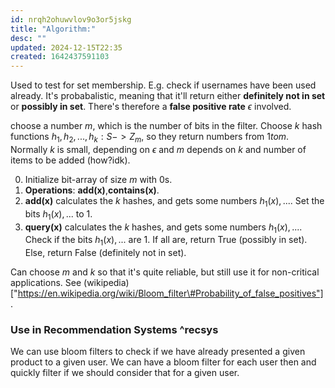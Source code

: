 ```yaml
---
id: nrqh2ohuwvlov9o3or5jskg
title: "Algorithm:"
desc: ""
updated: 2024-12-15T22:35
created: 1642437591103
---
```

Used to test for set membership.
E.g. check if usernames have been used already. It's probabalistic, meaning that it'll return either **definitely not in set** or **possibly in set**. There's therefore a **false positive rate** $\epsilon$ involved.

choose a number $m$, which is the number of bits in the filter. Choose $k$ hash functions $h_1, h_2, ..., h_k: S->Z_m$, so they return numbers from $1 to  m$. Normally $k$ is small, depending on $\epsilon$ and $m$ depends on $k$ and number of items to be added (how?idk). 

0. Initialize bit-array of size $m$ with 0s.
1. **Operations**: **add(x)**,**contains(x)**.
2. **add(x)** calculates the $k$ hashes, and gets some numbers $h_1(x),...$. Set the bits $h_1(x),...$ to 1.
3. **query(x)** calculates the $k$ hashes, and gets some numbers $h_1(x),...$. Check if the bits $h_1(x),...$ are 1. If all are, return True (possibly in set). Else, return False (definitely not in set).

Can choose $m$ and $k$ so that it's quite reliable, but still use it for non-critical applications.
See (wikipedia)["https://en.wikipedia.org/wiki/Bloom_filter\#Probability_of_false_positives"].

### Use in Recommendation Systems ^recsys

We can use bloom filters to check if we have already presented a given product to a given user.
We can have a bloom filter for each user then and quickly filter if we should consider that for a given user.

